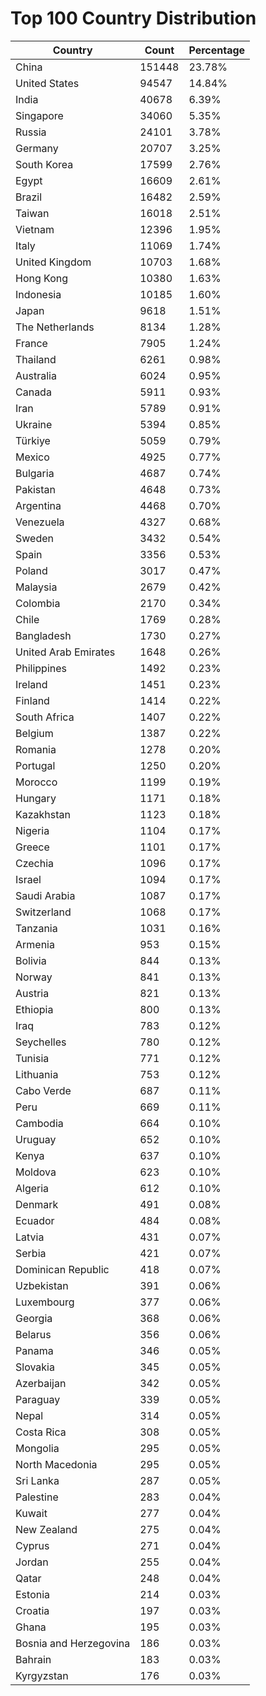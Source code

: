 # Top 100 Country Distribution
| Country | Count | Percentage |
|----|----|----|
| China | 151448 | 23.78% |
| United States | 94547 | 14.84% |
| India | 40678 | 6.39% |
| Singapore | 34060 | 5.35% |
| Russia | 24101 | 3.78% |
| Germany | 20707 | 3.25% |
| South Korea | 17599 | 2.76% |
| Egypt | 16609 | 2.61% |
| Brazil | 16482 | 2.59% |
| Taiwan | 16018 | 2.51% |
| Vietnam | 12396 | 1.95% |
| Italy | 11069 | 1.74% |
| United Kingdom | 10703 | 1.68% |
| Hong Kong | 10380 | 1.63% |
| Indonesia | 10185 | 1.60% |
| Japan | 9618 | 1.51% |
| The Netherlands | 8134 | 1.28% |
| France | 7905 | 1.24% |
| Thailand | 6261 | 0.98% |
| Australia | 6024 | 0.95% |
| Canada | 5911 | 0.93% |
| Iran | 5789 | 0.91% |
| Ukraine | 5394 | 0.85% |
| Türkiye | 5059 | 0.79% |
| Mexico | 4925 | 0.77% |
| Bulgaria | 4687 | 0.74% |
| Pakistan | 4648 | 0.73% |
| Argentina | 4468 | 0.70% |
| Venezuela | 4327 | 0.68% |
| Sweden | 3432 | 0.54% |
| Spain | 3356 | 0.53% |
| Poland | 3017 | 0.47% |
| Malaysia | 2679 | 0.42% |
| Colombia | 2170 | 0.34% |
| Chile | 1769 | 0.28% |
| Bangladesh | 1730 | 0.27% |
| United Arab Emirates | 1648 | 0.26% |
| Philippines | 1492 | 0.23% |
| Ireland | 1451 | 0.23% |
| Finland | 1414 | 0.22% |
| South Africa | 1407 | 0.22% |
| Belgium | 1387 | 0.22% |
| Romania | 1278 | 0.20% |
| Portugal | 1250 | 0.20% |
| Morocco | 1199 | 0.19% |
| Hungary | 1171 | 0.18% |
| Kazakhstan | 1123 | 0.18% |
| Nigeria | 1104 | 0.17% |
| Greece | 1101 | 0.17% |
| Czechia | 1096 | 0.17% |
| Israel | 1094 | 0.17% |
| Saudi Arabia | 1087 | 0.17% |
| Switzerland | 1068 | 0.17% |
| Tanzania | 1031 | 0.16% |
| Armenia | 953 | 0.15% |
| Bolivia | 844 | 0.13% |
| Norway | 841 | 0.13% |
| Austria | 821 | 0.13% |
| Ethiopia | 800 | 0.13% |
| Iraq | 783 | 0.12% |
| Seychelles | 780 | 0.12% |
| Tunisia | 771 | 0.12% |
| Lithuania | 753 | 0.12% |
| Cabo Verde | 687 | 0.11% |
| Peru | 669 | 0.11% |
| Cambodia | 664 | 0.10% |
| Uruguay | 652 | 0.10% |
| Kenya | 637 | 0.10% |
| Moldova | 623 | 0.10% |
| Algeria | 612 | 0.10% |
| Denmark | 491 | 0.08% |
| Ecuador | 484 | 0.08% |
| Latvia | 431 | 0.07% |
| Serbia | 421 | 0.07% |
| Dominican Republic | 418 | 0.07% |
| Uzbekistan | 391 | 0.06% |
| Luxembourg | 377 | 0.06% |
| Georgia | 368 | 0.06% |
| Belarus | 356 | 0.06% |
| Panama | 346 | 0.05% |
| Slovakia | 345 | 0.05% |
| Azerbaijan | 342 | 0.05% |
| Paraguay | 339 | 0.05% |
| Nepal | 314 | 0.05% |
| Costa Rica | 308 | 0.05% |
| Mongolia | 295 | 0.05% |
| North Macedonia | 295 | 0.05% |
| Sri Lanka | 287 | 0.05% |
| Palestine | 283 | 0.04% |
| Kuwait | 277 | 0.04% |
| New Zealand | 275 | 0.04% |
| Cyprus | 271 | 0.04% |
| Jordan | 255 | 0.04% |
| Qatar | 248 | 0.04% |
| Estonia | 214 | 0.03% |
| Croatia | 197 | 0.03% |
| Ghana | 195 | 0.03% |
| Bosnia and Herzegovina | 186 | 0.03% |
| Bahrain | 183 | 0.03% |
| Kyrgyzstan | 176 | 0.03% |
